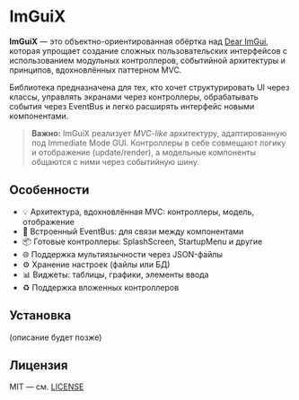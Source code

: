 # ImGuiX

**ImGuiX** — это объектно-ориентированная обёртка над [Dear ImGui](https://github.com/ocornut/imgui), которая упрощает создание сложных пользовательских интерфейсов с использованием модульных контроллеров, событийной архитектуры и принципов, вдохновлённых паттерном MVC.

Библиотека предназначена для тех, кто хочет структурировать UI через классы, управлять экранами через контроллеры, обрабатывать события через EventBus и легко расширять интерфейс новыми компонентами.

> **Важно:** ImGuiX реализует *MVC-like* архитектуру, адаптированную под Immediate Mode GUI. Контроллеры в себе совмещают логику и отображение (update/render), а модельные компоненты общаются с ними через событийную шину.

## Особенности

- 💡 Архитектура, вдохновлённая MVC: контроллеры, модель, отображение
- 🔔 Встроенный EventBus: для связи между компонентами
- 📦 Готовые контроллеры: SplashScreen, StartupMenu и другие
- 🌐 Поддержка мультиязычности через JSON-файлы
- ⚙️ Хранение настроек (файлы или БД)
- 📊 Виджеты: таблицы, графики, элементы ввода
- ♻️ Поддержка вложенных контроллеров

## Установка

(описание будет позже)

## Лицензия

MIT — см. [LICENSE](./LICENSE)
